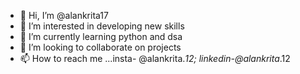 - 👋 Hi, I’m @alankrita17
- 👀 I’m interested in developing new skills
- 🌱 I’m currently learning python and dsa
- 💞️ I’m looking to collaborate on projects
- 📫 How to reach me ...insta- @alankrita._12; linkedin-@alankrita_.12

<!---
alankrita17/alankrita17 is a ✨ special ✨ repository because its `README.md` (this file) appears on your GitHub profile.
You can click the Preview link to take a look at your changes.
--->
